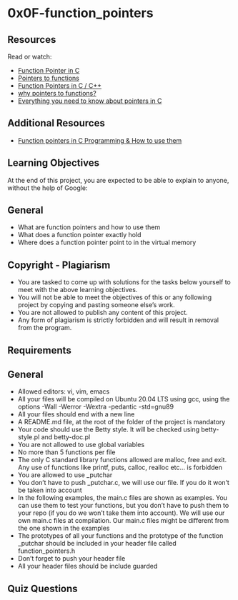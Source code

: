 # 0x0F-function_pointers

## Resources

Read or watch:

+ [Function Pointer in C](https://www.geeksforgeeks.org/c/function-pointer-in-c)
+ [Pointers to functions](https://publications.gbdirect.co.uk//c_book/chapter5/function_pointers.html)
+ [Function Pointers in C / C++](https://www.youtube.com/watch?v=ynYtgGUNelE)
+ [why pointers to functions?](www.youtube.com/watch?v=sxTFSDAZM8s&feature=youtu.be)
+ [Everything you need to know about pointers in C](https://boredzo.org/pointers)

## Additional Resources

+ [Function pointers in C Programming & How to use them](https://www.youtube.com/watch?feature=shared&v=ztMTOPM4ViU)

## Learning Objectives

At the end of this project, you are expected to be able to explain to anyone, without the help of Google:

## General

+ What are function pointers and how to use them
+ What does a function pointer exactly hold
+ Where does a function pointer point to in the virtual memory

## Copyright - Plagiarism

+ You are tasked to come up with solutions for the tasks below yourself to meet with the above learning objectives.
+ You will not be able to meet the objectives of this or any following project by copying and pasting someone else’s work.
+ You are not allowed to publish any content of this project.
+ Any form of plagiarism is strictly forbidden and will result in removal from the program.

## Requirements

## General

+ Allowed editors: vi, vim, emacs
+ All your files will be compiled on Ubuntu 20.04 LTS using gcc, using the options -Wall -Werror -Wextra -pedantic -std=gnu89
+ All your files should end with a new line
+ A README.md file, at the root of the folder of the project is mandatory
+ Your code should use the Betty style. It will be checked using betty-style.pl and betty-doc.pl
+ You are not allowed to use global variables
+ No more than 5 functions per file
+ The only C standard library functions allowed are malloc, free and exit. Any use of functions like printf, puts, calloc, realloc etc… is forbidden
+ You are allowed to use _putchar
+ You don’t have to push _putchar.c, we will use our file. If you do it won’t be taken into account
+ In the following examples, the main.c files are shown as examples. You can use them to test your functions, but you don’t have to push them to your repo (if you do we won’t take them into account). We will use our own main.c files at compilation. Our main.c files might be different from the one shown in the examples
+ The prototypes of all your functions and the prototype of the function _putchar should be included in your header file called function_pointers.h
+ Don’t forget to push your header file
+ All your header files should be include guarded

## Quiz Questions
